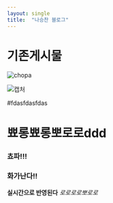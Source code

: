 ```yaml
---
layout: single
title:  "나승찬 블로그"
---
```


# 기존게시물

![chopa](https://user-images.githubusercontent.com/109573477/204280908-2903569b-1f54-4413-8424-07af2d4635cf.jpg)


![캡처](https://user-images.githubusercontent.com/109573477/203675697-955aa951-dc83-4fe2-8a3a-65795631e71e.PNG)

#fdasfdasfdas

# 뾰롱뾰롱뽀로로ddd 
### 쵸파!!!

### 화가난다!!
**실시간으로 반영된다**
*로로로로뽀로로*